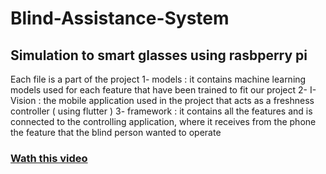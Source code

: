 # Blind-Assistance-System
Simulation to smart glasses using rasbperry pi 
-------------------------------------------------------
 Each file is a part of the project
 1- models : it contains machine learning models used for each feature that have been trained to fit our project
 2- I-Vision : the mobile application used in the project that acts as a freshness controller ( using flutter )
 3- framework : it contains all the features and is connected to the controlling application, where it receives from the phone the feature that the blind person wanted to operate

### [Wath this video](https://drive.google.com/file/d/1S8dn14jmaFCM69SQZvRCMISUKWJjwi0_/view)
